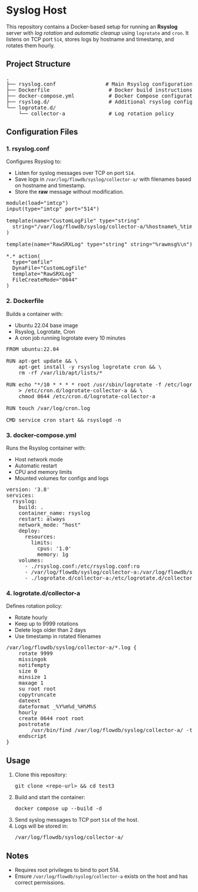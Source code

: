 <h1>Syslog Host</h1>

<p>
This repository contains a Docker-based setup for running an <strong>Rsyslog</strong> server with 
<em>log rotation</em> and <em>automatic cleanup</em> using <code>logrotate</code> and <code>cron</code>.
It listens on TCP port <code>514</code>, stores logs by hostname and timestamp, and rotates them hourly.
</p>

<h2>Project Structure</h2>

<pre>
.
├── rsyslog.conf                # Main Rsyslog configuration
├── Dockerfile                   # Docker build instructions
├── docker-compose.yml           # Docker Compose configuration
├── rsyslog.d/                   # Additional rsyslog configs (currently empty)
└── logrotate.d/
    └── collector-a              # Log rotation policy
</pre>

<h2>Configuration Files</h2>

<h3>1. rsyslog.conf</h3>
<p>Configures Rsyslog to:</p>
<ul>
  <li>Listen for syslog messages over TCP on port <code>514</code>.</li>
  <li>Save logs in <code>/var/log/flowdb/syslog/collector-a/</code> with filenames based on hostname and timestamp.</li>
  <li>Store the <strong>raw</strong> message without modification.</li>
</ul>

<pre>
module(load="imtcp")
input(type="imtcp" port="514")

template(name="CustomLogFile" type="string"
  string="/var/log/flowdb/syslog/collector-a/%hostname%_%timereported:1:10:date-rfc3339%%timereported:11:8:date-rfc3339%.log"
)

template(name="RawSRXLog" type="string" string="%rawmsg%\n")

*.* action(
  type="omfile"
  DynaFile="CustomLogFile"
  template="RawSRXLog"
  FileCreateMode="0644"
)
</pre>

<h3>2. Dockerfile</h3>
<p>Builds a container with:</p>
<ul>
  <li>Ubuntu 22.04 base image</li>
  <li>Rsyslog, Logrotate, Cron</li>
  <li>A cron job running logrotate every 10 minutes</li>
</ul>

<pre>
FROM ubuntu:22.04

RUN apt-get update && \
    apt-get install -y rsyslog logrotate cron && \
    rm -rf /var/lib/apt/lists/*

RUN echo "*/10 * * * * root /usr/sbin/logrotate -f /etc/logrotate.d/collector-a" \
    > /etc/cron.d/logrotate-collector-a && \
    chmod 0644 /etc/cron.d/logrotate-collector-a

RUN touch /var/log/cron.log

CMD service cron start && rsyslogd -n
</pre>

<h3>3. docker-compose.yml</h3>
<p>Runs the Rsyslog container with:</p>
<ul>
  <li>Host network mode</li>
  <li>Automatic restart</li>
  <li>CPU and memory limits</li>
  <li>Mounted volumes for configs and logs</li>
</ul>

<pre>
version: '3.8'
services:
  rsyslog:
    build: .
    container_name: rsyslog
    restart: always
    network_mode: "host"
    deploy:
      resources:
        limits:
          cpus: '1.0'
          memory: 1g
    volumes:
      - ./rsyslog.conf:/etc/rsyslog.conf:ro
      - /var/log/flowdb/syslog/collector-a:/var/log/flowdb/syslog/collector-a
      - ./logrotate.d/collector-a:/etc/logrotate.d/collector-a:ro
</pre>

<h3>4. logrotate.d/collector-a</h3>
<p>Defines rotation policy:</p>
<ul>
  <li>Rotate hourly</li>
  <li>Keep up to 9999 rotations</li>
  <li>Delete logs older than 2 days</li>
  <li>Use timestamp in rotated filenames</li>
</ul>

<pre>
/var/log/flowdb/syslog/collector-a/*.log {
    rotate 9999
    missingok
    notifempty
    size 0
    minsize 1
    maxage 1
    su root root
    copytruncate
    dateext
    dateformat _%Y%m%d_%H%M%S
    hourly
    create 0644 root root
    postrotate
        /usr/bin/find /var/log/flowdb/syslog/collector-a/ -type f -mmin +2880 -delete
    endscript
}
</pre>

<h2>Usage</h2>

<ol>
  <li>Clone this repository:
    <pre>git clone &lt;repo-url&gt; && cd test3</pre>
  </li>
  <li>Build and start the container:
    <pre>docker compose up --build -d</pre>
  </li>
  <li>Send syslog messages to TCP port <code>514</code> of the host.</li>
  <li>Logs will be stored in:
    <pre>/var/log/flowdb/syslog/collector-a/</pre>
  </li>
</ol>

<h2>Notes</h2>
<ul>
  <li>Requires root privileges to bind to port 514.</li>
  <li>Ensure <code>/var/log/flowdb/syslog/collector-a</code> exists on the host and has correct permissions.</li>
</ul>
